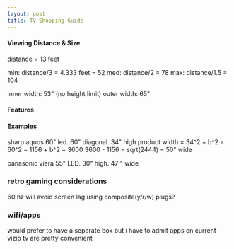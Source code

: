 ```yaml
---
layout: post
title: TV Shopping Guide
---
```


#### Viewing Distance & Size

distance = 13 feet

min: distance/3 = 4.333 feet = 52
med: distance/2 = 78
max: distance/1.5 = 104

inner width: 53" (no height limit)
outer width: 65"

#### Features


#### Examples

sharp aquos 60" led. 60" diagonal. 34" high
product width = 34^2 + b^2 = 60^2 = 1156 + b^2 = 3600
3600 - 1156 = sqrt(2444) = 50" wide

panasonic viera 55" LED. 30" high. 47 " wide

### retro gaming considerations

60 hz will avoid screen lag using composite(y/r/w) plugs?

### wifi/apps

would prefer to have a separate box but i have to admit apps on current vizio tv are pretty convenient

  [0]: http://www.amazon.com/gp/feature.html?ie=UTF8&docId=1000021501